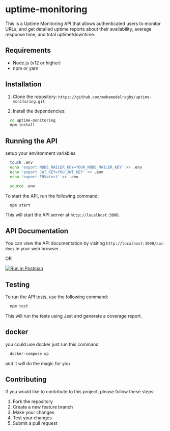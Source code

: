 # uptime-monitoring

This is a Uptime Monitoring API that allows authenticated users to monitor URLs, and get detailed uptime reports about their availability, average response time, and total uptime/downtime.

## Requirements

- Node.js (v12 or higher)
- npm or yarn

## Installation

1. Clone the repository:
  `https://github.com/mohamedelraghy/uptime-monitoring.git`

2. Install the dependencies:
    
```bash
  cd uptime-monitoring
  npm install
```
  

## Running the API

setup your environment variables

```bash
  touch .env
  echo 'export NODE_MAILER_KEY=YOUR_NODE_MAILER_KEY' >> .env
  echo 'export JWT_KEY=YOU_JWT_KEY' >> .env
  echo 'export ENV=test' >> .env

  source .env
````

To start the API, run the following command:
```bash
  npm start
```    
This will start the API server at `http://localhost:3000`.

## API Documentation

You can view the API documentation by visiting `http://localhost:3000/api-docs` in your web browser.

 OR

[![Run in Postman](https://run.pstmn.io/button.svg)](https://god.gw.postman.com/run-collection/7215796-ba016176-08a9-48e4-8ff8-c713354d014d?action=collection%2Ffork&collection-url=entityId%3D7215796-ba016176-08a9-48e4-8ff8-c713354d014d%26entityType%3Dcollection%26workspaceId%3D81008f9e-6ad1-4807-bbc2-cfaa66b78dd4)

## Testing

To run the API tests, use the following command:
```bash
  npm test
```
This will run the tests using Jest and generate a coverage report.


## docker 

  you could use docker just run this command
```bash
  docker-compose up
```
  and it will do the magic for you

## Contributing

If you would like to contribute to this project, please follow these steps:

1. Fork the repository
2. Create a new feature branch
3. Make your changes
4. Test your changes
5. Submit a pull request